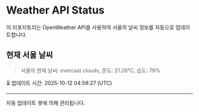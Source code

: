 
# Weather API Status

이 리포지토리는 OpenWeather API를 사용하여 서울의 날씨 정보를 자동으로 업데이트합니다.

## 현재 서울 날씨
> 서울의 현재 날씨: overcast clouds, 온도: 21.26°C, 습도: 79%

⏳ 업데이트 시간: 2025-10-12 04:59:27 (UTC)

---
자동 업데이트 봇에 의해 관리됩니다.
